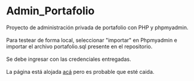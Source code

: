 # Admin_Portafolio
Proyecto de administración privada de portafolio con PHP y phpmyadmin.\
\
Para testear de forma local, seleccionar "importar" en Phpmyadmin e importar el archivo portafolio.sql presente en el repositorio.\
\
Se debe ingresar con las credenciales entregadas.\
\
La página está alojada [acá](https://teclab.uct.cl/~oscar.cariaga/portafolio-admin/login.php) pero es probable que esté caida.
